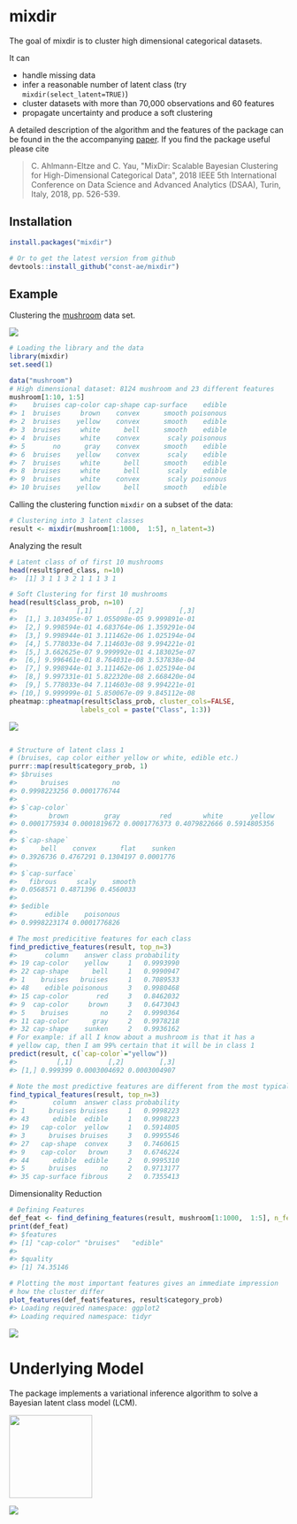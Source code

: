 <!-- README.md is generated from README.Rmd. Please edit that file -->
mixdir
======

The goal of mixdir is to cluster high dimensional categorical datasets.

It can

-   handle missing data
-   infer a reasonable number of latent class (try `mixdir(select_latent=TRUE)`)
-   cluster datasets with more than 70,000 observations and 60 features
-   propagate uncertainty and produce a soft clustering

A detailed description of the algorithm and the features of the package can be found in the the accompanying [paper](https://doi.org/10.1109/DSAA.2018.00068). If you find the package useful please cite

> C. Ahlmann-Eltze and C. Yau, "MixDir: Scalable Bayesian Clustering for High-Dimensional Categorical Data", 2018 IEEE 5th International Conference on Data Science and Advanced Analytics (DSAA), Turin, Italy, 2018, pp. 526-539.

Installation
------------

``` r
install.packages("mixdir")

# Or to get the latest version from github
devtools::install_github("const-ae/mixdir")
```

Example
-------

Clustering the [mushroom](https://archive.ics.uci.edu/ml/datasets/mushroom) data set.

![](man/figures/README_plots/clustering_overview.png)

``` r
# Loading the library and the data
library(mixdir)
set.seed(1)

data("mushroom")
# High dimensional dataset: 8124 mushroom and 23 different features
mushroom[1:10, 1:5]
#>    bruises cap-color cap-shape cap-surface    edible
#> 1  bruises     brown    convex      smooth poisonous
#> 2  bruises    yellow    convex      smooth    edible
#> 3  bruises     white      bell      smooth    edible
#> 4  bruises     white    convex       scaly poisonous
#> 5       no      gray    convex      smooth    edible
#> 6  bruises    yellow    convex       scaly    edible
#> 7  bruises     white      bell      smooth    edible
#> 8  bruises     white      bell       scaly    edible
#> 9  bruises     white    convex       scaly poisonous
#> 10 bruises    yellow      bell      smooth    edible
```

Calling the clustering function `mixdir` on a subset of the data:

``` r
# Clustering into 3 latent classes
result <- mixdir(mushroom[1:1000,  1:5], n_latent=3)
```

Analyzing the result

``` r
# Latent class of of first 10 mushrooms
head(result$pred_class, n=10)
#>  [1] 3 1 1 3 2 1 1 1 3 1

# Soft Clustering for first 10 mushrooms
head(result$class_prob, n=10)
#>               [,1]         [,2]         [,3]
#>  [1,] 3.103495e-07 1.055098e-05 9.999891e-01
#>  [2,] 9.998594e-01 4.683764e-06 1.359291e-04
#>  [3,] 9.998944e-01 3.111462e-06 1.025194e-04
#>  [4,] 5.778033e-04 7.114603e-08 9.994221e-01
#>  [5,] 3.662625e-07 9.999992e-01 4.183025e-07
#>  [6,] 9.996461e-01 8.764031e-08 3.537838e-04
#>  [7,] 9.998944e-01 3.111462e-06 1.025194e-04
#>  [8,] 9.997331e-01 5.822320e-08 2.668420e-04
#>  [9,] 5.778033e-04 7.114603e-08 9.994221e-01
#> [10,] 9.999999e-01 5.850067e-09 9.845112e-08
pheatmap::pheatmap(result$class_prob, cluster_cols=FALSE,
                  labels_col = paste("Class", 1:3))
```

![](man/figures/README_plots/example-1.png)

``` r

# Structure of latent class 1
# (bruises, cap color either yellow or white, edible etc.)
purrr::map(result$category_prob, 1)
#> $bruises
#>      bruises           no 
#> 0.9998223256 0.0001776744 
#> 
#> $`cap-color`
#>        brown         gray          red        white       yellow 
#> 0.0001775934 0.0001819672 0.0001776373 0.4079822666 0.5914805356 
#> 
#> $`cap-shape`
#>      bell    convex      flat    sunken 
#> 0.3926736 0.4767291 0.1304197 0.0001776 
#> 
#> $`cap-surface`
#>   fibrous     scaly    smooth 
#> 0.0568571 0.4871396 0.4560033 
#> 
#> $edible
#>       edible    poisonous 
#> 0.9998223174 0.0001776826

# The most predicitive features for each class
find_predictive_features(result, top_n=3)
#>       column    answer class probability
#> 19 cap-color    yellow     1   0.9993990
#> 22 cap-shape      bell     1   0.9990947
#> 1    bruises   bruises     1   0.7089533
#> 48    edible poisonous     3   0.9980468
#> 15 cap-color       red     3   0.8462032
#> 9  cap-color     brown     3   0.6473043
#> 5    bruises        no     2   0.9990364
#> 11 cap-color      gray     2   0.9978218
#> 32 cap-shape    sunken     2   0.9936162
# For example: if all I know about a mushroom is that it has a
# yellow cap, then I am 99% certain that it will be in class 1
predict(result, c(`cap-color`="yellow"))
#>          [,1]         [,2]         [,3]
#> [1,] 0.999399 0.0003004692 0.0003004907

# Note the most predictive features are different from the most typical ones
find_typical_features(result, top_n=3)
#>         column  answer class probability
#> 1      bruises bruises     1   0.9998223
#> 43      edible  edible     1   0.9998223
#> 19   cap-color  yellow     1   0.5914805
#> 3      bruises bruises     3   0.9995546
#> 27   cap-shape  convex     3   0.7460615
#> 9    cap-color   brown     3   0.6746224
#> 44      edible  edible     2   0.9995310
#> 5      bruises      no     2   0.9713177
#> 35 cap-surface fibrous     2   0.7355413
```

Dimensionality Reduction

``` r
# Defining Features
def_feat <- find_defining_features(result, mushroom[1:1000,  1:5], n_features = 3)
print(def_feat)
#> $features
#> [1] "cap-color" "bruises"   "edible"   
#> 
#> $quality
#> [1] 74.35146

# Plotting the most important features gives an immediate impression
# how the cluster differ
plot_features(def_feat$features, result$category_prob)
#> Loading required namespace: ggplot2
#> Loading required namespace: tidyr
```

![](man/figures/README_plots/unnamed-chunk-3-1.png)

Underlying Model
================

The package implements a variational inference algorithm to solve a Bayesian latent class model (LCM).

<img src="man/figures/README_plots/equations_model.png" align="center" style="height: 150px" >

![](man/figures/README_plots/model_plate_notation.png)
